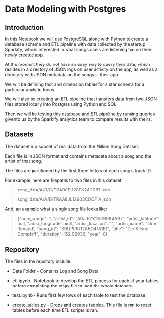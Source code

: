 # Data Modeling with Postgres


## Introduction


In this Notebook we will use PostgreSQL along with Python to create a database schema and ETL pipeline with data collected by the startup Sparkify, who is interested in what songs users are listening too on their newly created app.

At the moment they do not have an easy way to query their data, which resides in a directory of JSON logs on user activity on the app, as well as a directory with JSON metadata on the songs in their app.

We will be defining fact and dimension tables for s star schema for a particular analytic focus.

We will also be creating an ETL pipeline that transfers data from two JSON files stored locally into Postgres using Python and SQL.

Then we will be testing this database and ETL pipeline by running queries givento us by the Sparkify analytics team to compare results with theirs. 


## Datasets


The dataset is a subset of real data from the Million Song Dataset. 

Each file is in JSON format and contains metadata about a song and the artist of that song. 

The files are partitioned by the first three letters of each song's track ID. 

For example, here are filepaths to two files in this dataset:



> song_data/A/B/C/TRABCEI128F424C983.json

> song_data/A/A/B/TRAABJL12903CDCF1A.json



And, an example what a single song file looks like:


> {"num_songs": 1, "artist_id": "ARJIE2Y1187B994AB7", "artist_latitude": null, "artist_longitude": null, "artist_location": "", "artist_name": "Line Renaud", "song_id": "SOUPIRU12A6D4FA1E1", "title": "Der Kleine Dompfaff", "duration": 152.92036, "year": 0}


## Repository 

The files in the repsitory include: 

* Data Folder - Contains Log and Song Data

* etl.ipynb - Notebook to develop the ETL process for each of your tables before completing the etl.py file to load the whole datasets.

* test.ipynb - Runs first few rows of each table to test the database.

* create_tables.py - Drops and creates taqbles. This file is run to reset tables before each time ETL scripts is ran.


